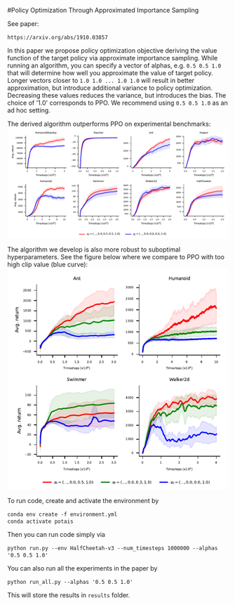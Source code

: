 #Policy Optimization Through Approximated Importance Sampling

See paper:
```
https://arxiv.org/abs/1910.03857
```

In this paper we propose policy optimization objective deriving the value function of the 
target policy via approximate importance sampling. 
While running an algorithm, you can specify a vector of alphas, e.g. `0.5 0.5 1.0` 
that will determine how well you approximate the value of target policy. Longer vectors
closer to `1.0 1.0 ... 1.0 1.0` will result in better approximation, but introduce additional
variance to policy optimization. Decreasing these values reduces the variance, but introduces the bias.
The choice of '1.0' corresponds to PPO. We recommend using `0.5 0.5 1.0` as an ad hoc setting.

The derived algorithm outperforms PPO on experimental benchmarks:
![results](figs/results.png)

The algorithm we develop is also more robust to suboptimal hyperparameters.
See the figure below where we compare to PPO with too high clip value (blue curve):
![results](figs/robust.png)

To run code, create and activate the environment by
```
conda env create -f environment.yml
conda activate potais
```
Then you can run code simply via
```
python run.py --env HalfCheetah-v3 --num_timesteps 1000000 --alphas '0.5 0.5 1.0'
```

You can also run all the experiments in the paper by
```
python run_all.py --alphas '0.5 0.5 1.0'
```
This will store the results in `results` folder.
